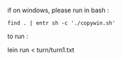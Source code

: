if on windows, please run in  bash :

```
find . | entr sh -c './copywin.sh'
```

to run :

lein run < turn/turn1.txt
